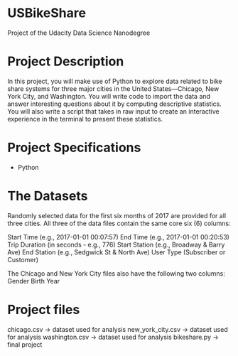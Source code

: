 # USBikeShare
Project of the Udacity Data Science Nanodegree

# Project Description

In this project, you will make use of Python to explore data related to bike share systems for three major cities in the United States—Chicago, New York City, and Washington.
You will write code to import the data and answer interesting questions about it by computing descriptive statistics. You will also write a script that takes in raw input to create an interactive experience in the terminal to present these statistics.

# Project Specifications
- Python

# The Datasets
Randomly selected data for the first six months of 2017 are provided for all three cities. All three of the data files contain the same core six (6) columns:

Start Time (e.g., 2017-01-01 00:07:57)
End Time (e.g., 2017-01-01 00:20:53)
Trip Duration (in seconds - e.g., 776)
Start Station (e.g., Broadway & Barry Ave)
End Station (e.g., Sedgwick St & North Ave)
User Type (Subscriber or Customer)

The Chicago and New York City files also have the following two columns:
Gender
Birth Year

# Project files

chicago.csv → dataset used for analysis
new_york_city.csv → dataset used for analysis
washington.csv → dataset used for analysis
bikeshare.py → final project
